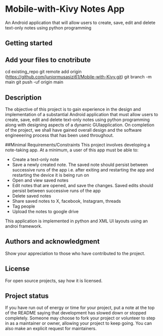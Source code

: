 # Mobile-with-Kivy Notes App

An Android application that will allow users to create, save, edit and delete text-only 
notes using python programming


## Getting started




## Add your files to cnotribute 
cd existing_repo
git remote add origin (https://github.com/juniormusasizi61/Mobile-with-Kivy.git)
git branch -m main
git push -uf origin main




## Description
The objective of this project is to gain experience in the design and implementation of a substantial Android application that must allow users to create, save, edit and delete text-only 
notes using python programming along with designing aspects of a dynamic GUIapplication.
On completion of the project, we shall have gained overall design and the software engineeering process that has been used throughout.

##Minimal Requirements/Constraints 
This project involves developing a note-taking app. At a minimum, a user of this app must 
be able to: 
- Create a text-only note 
- Save a newly created note. The saved note should persist between successive runs of the 
app i.e. after exiting and restarting the app and restarting the device it is being run on 
- Open and view saved notes 
- Edit notes that are opened, and save the changes. Saved edits should persist between 
successive runs of the app 
- Delete saved notes
- Share saved notes to X, facebook, Instagram, threads
- Tag people
- Upload the notes to google drive

This application is implemented in python and XML UI layouts using an androi framework.


## Authors and acknowledgment
Show your appreciation to those who have contributed to the project.

## License
For open source projects, say how it is licensed.

## Project status
If you have run out of energy or time for your project, put a note at the top of the README saying that development has slowed down or stopped completely. Someone may choose to fork your project or volunteer to step in as a maintainer or owner, allowing your project to keep going. You can also make an explicit request for maintainers.
